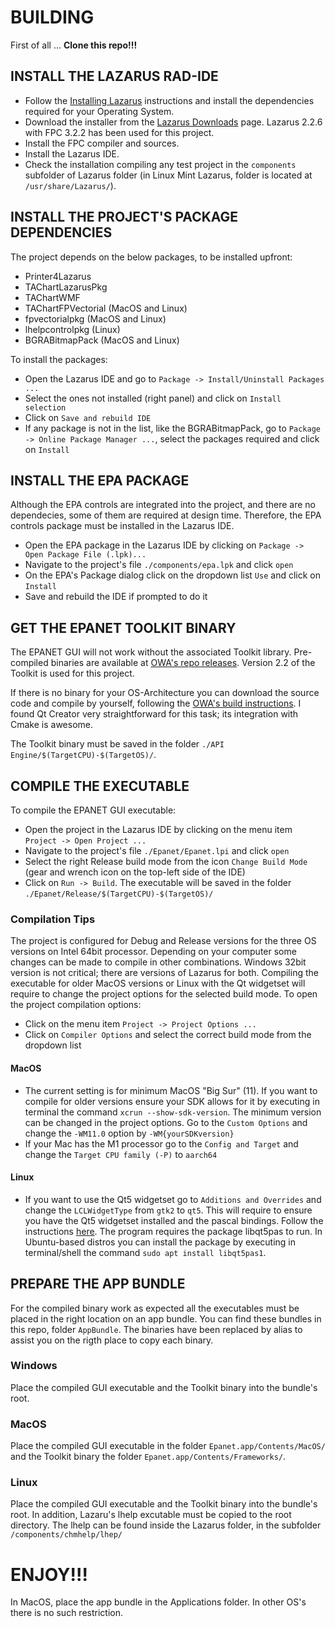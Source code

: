 BUILDING
======

First of all ... **Clone this repo!!!**

## INSTALL THE LAZARUS RAD-IDE

- Follow the [Installing Lazarus](https://wiki.freepascal.org/Installing_Lazarus) instructions and install the dependencies required for your Operating System.
- Download the installer from the [Lazarus Downloads](https://www.lazarus-ide.org/index.php?page=downloads) page. Lazarus 2.2.6 with FPC 3.2.2 has been used for this project.
- Install the FPC compiler and sources.
- Install the Lazarus IDE.
- Check the installation compiling any test project in the `components` subfolder of Lazarus folder (in Linux Mint Lazarus, folder is located at `/usr/share/Lazarus/`).

## INSTALL THE PROJECT'S PACKAGE DEPENDENCIES
The project depends on the below packages, to be installed upfront:
- Printer4Lazarus
- TAChartLazarusPkg
- TAChartWMF
- TAChartFPVectorial (MacOS and Linux)
- fpvectorialpkg (MacOS and Linux)
- lhelpcontrolpkg (Linux)
- BGRABitmapPack (MacOS and Linux)

To install the packages:
- Open the Lazarus IDE and go to `Package -> Install/Uninstall Packages ...`
- Select the ones not installed (right panel) and click on `Install selection`
- Click on `Save and rebuild IDE`
- If any package is not in the list, like the BGRABitmapPack, go to `Package -> Online Package Manager ...`, select the packages required and click on `Install`

## INSTALL THE EPA PACKAGE
Although the EPA controls are integrated into the project, and there are no dependecies,  some of them are required at design time. Therefore, the EPA controls package must be installed in the Lazarus IDE.
- Open the EPA package in the Lazarus IDE by clicking on `Package -> Open Package File (.lpk)...`
- Navigate to the project's file `./components/epa.lpk` and click `open`
- On the EPA's Package dialog click on the dropdown list `Use` and click on `Install`
- Save and rebuild the IDE if prompted to do it

## GET THE EPANET TOOLKIT BINARY
The EPANET GUI will not work without the associated Toolkit library. Pre-compiled binaries are available at [OWA's repo releases](https://github.com/OpenWaterAnalytics/EPANET/releases). Version 2.2 of the Toolkit is used for this project.

If there is no binary for your OS-Architecture you can download the source code and compile by yourself, following the [OWA's build instructions](https://github.com/OpenWaterAnalytics/EPANET/blob/dev/BUILDING.md). I found Qt Creator very straightforward for this task; its integration with Cmake is awesome. 

The Toolkit binary must be saved in the folder `./API Engine/$(TargetCPU)-$(TargetOS)/`.

## COMPILE THE EXECUTABLE
To compile the EPANET GUI executable:
- Open the project in the Lazarus IDE by clicking on the menu item `Project -> Open Project ...`
- Navigate to the project's file `./Epanet/Epanet.lpi` and click `open` 
- Select the right Release build mode from the icon `Change Build Mode` (gear and wrench icon on the top-left side of the IDE)
- Click on `Run -> Build`. The executable will be saved in the folder `./Epanet/Release/$(TargetCPU)-$(TargetOS)/`

### Compilation Tips
The project is configured for Debug and Release versions for the three OS versions on Intel 64bit processor. Depending on your computer some changes can be made to compile in other combinations. Windows 32bit version is not critical; there are versions of Lazarus for both. Compiling the executable for older MacOS versions or Linux with the Qt widgetset will require to change the project options for the selected build mode. To open the project compilation options:
- Click on the menu item `Project -> Project Options ...` 
- Click on `Compiler Options` and select the correct build mode from the dropdown list
#### MacOS
- The current setting is for minimum MacOS "Big Sur" (11). If you want to compile for older versions ensure your SDK allows for it by executing in terminal the command `xcrun --show-sdk-version`. The minimum version can be changed in the project options. Go to the `Custom Options` and change the `-WM11.0` option by `-WM{yourSDKversion}`
- If your Mac has the M1 processor go to the `Config and Target` and change the `Target CPU family (-P)` to `aarch64`
#### Linux
- If you want to use the Qt5 widgetset go to `Additions and Overrides` and change the `LCLWidgetType` from `gtk2` to `qt5`. This will require to ensure you have the Qt5 widgetset installed and the pascal bindings. Follow the instructions [here](https://wiki.lazarus.freepascal.org/Qt5_Interface). The program requires the package libqt5pas to run. In Ubuntu-based distros you can install the package by executing in terminal/shell the command `sudo apt install libqt5pas1`.

## PREPARE THE APP BUNDLE

For the compiled binary work as expected all the executables must be placed in the right location on an app bundle. You can find these bundles in this repo, folder `AppBundle`. The binaries have been replaced by alias to assist you on the rigth place to copy each binary.
### Windows
Place the compiled GUI executable and the Toolkit binary into the bundle's root.
### MacOS
Place the compiled GUI executable in the folder `Epanet.app/Contents/MacOS/` and the Toolkit binary the folder `Epanet.app/Contents/Frameworks/`.
### Linux
Place the compiled GUI executable and the Toolkit binary into the bundle's root. In addition, Lazaru's lhelp excutable must be copied to the root directory. The lhelp can be found inside the Lazarus folder, in the subfolder `/components/chmhelp/lhep/`

# ENJOY!!!

In MacOS, place the app bundle in the Applications folder. In other OS's there is no such restriction. 